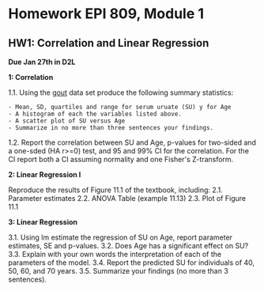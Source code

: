 # Homework EPI 809, Module 1

## HW1: Correlation and Linear Regression

**Due Jan 27th in D2L**

**1: Correlation**

  1.1. Using the [gout](https://github.com/gdlc/EPI809/blob/master/gout.txt) data set produce the following summary statistics:

    - Mean, SD, quartiles and range for serum uruate (SU) y for Age
    - A histogram of each the variables listed above.
    - A scatter plot of SU versus Age
    - Summarize in no more than three sentences your findings.
   
  1.2. Report the correlation between SU and Age, p-values for two-sided and a one-sded (HA r>=0) test, and 95 and 99% CI for the correlation. For the CI report both a CI assuming normality and one Fisher's Z-transform.

**2: Linear Regression I**

Reproduce the results of Figure 11.1 of the textbook, including:
 2.1. Parameter estimates
 2.2. ANOVA Table (example 11.13)
 2.3. Plot of Figure 11.1
 
**3: Linear Regression**

3.1. Using lm estimate the regression of SU on Age, report parameter estimates, SE and p-values.
3.2. Does Age has a significant effect on SU?
3.3. Explain with your own words the interpretation of each of the parameters of the model.
3.4. Report the predicted SU for individuals of 40, 50, 60, and 70 years.
3.5. Summarize your findings (no more than 3 sentences).
